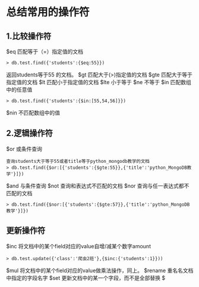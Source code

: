# 总结常用的操作符

## 1.比较操作符
$eq 匹配等于（=）指定值的文档
```
> db.test.find({'students':{$eq:55}})
```
返回students等于55 的文档。
$gt 匹配大于(>)指定值的文档
$gte 匹配大于等于指定值的文档
$lt 匹配小于指定值的文档
$lte 小于等于
$ne 不等于
$in 匹配数组中的任意值
```
> db.test.find({'students':{$in:[55,54,56]}})
```
$nin 不匹配数组中的值

## 2.逻辑操作符

$or 或条件查询
```
查询students大于等于55或者title等于python_mongodb教学的文档
> db.test.find({$or:[{'students':{$gte:55}},{'title':'python_MongoDB教学'}]})
```
$and 与条件查询
$not 查询和表达式不匹配的文档
$nor 查询与任一表达式都不匹配的文档
```
> db.test.find({$nor:[{'students':{$gte:57}},{'title':'python_MongoDB教学'}]})
```
## 更新操作符
$inc 将文档中的某个field对应的value自增/减某个数字amount
```
> db.test.update({'class':'爬虫2班'},{$inc:{'students':1}}))
```
$mul 将文档中的某个field对应的value做乘法操作，同上。
$rename 重名名文档中指定的字段名字
$set 更新文档中的某一个字段，而不是全部替换
$
